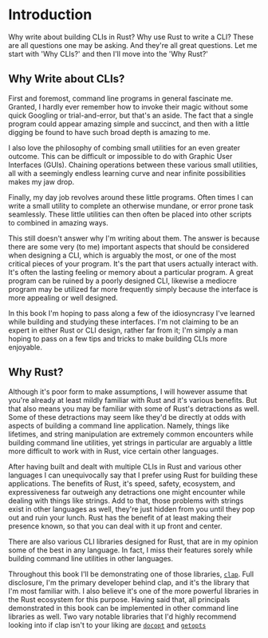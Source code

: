 # Introduction

Why write about building CLIs in Rust? Why use Rust to write a CLI? These are all questions one may be asking. And they're all great questions. Let me start with 'Why CLIs?' and then I'll move into the 'Why Rust?'

## Why Write about CLIs?

First and foremost, command line programs in general fascinate me. Granted, I hardly ever remember how to invoke their magic without some quick Googling or trial-and-error, but that's an aside. The fact that a single program could appear amazing simple and succinct, and then with a little digging be found to have such broad depth is amazing to me.

I also love the philosophy of combing small utilities for an even greater outcome. This can be difficult or impossible to do with Graphic User Interfaces (GUIs). Chaining operations between these various small utilities, all with a seemingly endless learning curve and near infinite possibilities makes my jaw drop.

Finally, my day job revolves around these little programs. Often times I can write a small utility to complete an otherwise mundane, or error prone task seamlessly. These little utilities can then often be placed into other scripts to combined in amazing ways.

This still doesn't answer why I'm writing about them. The answer is because there are some very (to me) important aspects that should be considered when designing a CLI, which is arguably the most, or one of the most critical pieces of your program. It's the part that users actually interact with. It's often the lasting feeling or memory about a particular program. A great program can be ruined by a poorly designed CLI, likewise a mediocre program may be utilized far more frequently simply because the interface is more appealing or well designed.

In this book I'm hoping to pass along a few of the idiosyncrasy I've learned while building and studying these interfaces. I'm not claiming to be an expert in either Rust or CLI design, rather far from it; I'm simply a man hoping to pass on a few tips and tricks to make building CLIs more enjoyable.

## Why Rust?

Although it's poor form to make assumptions, I will however assume that you're already at least mildly familiar with Rust and it's various benefits. But that also means you may be familiar with some of Rust's detractions as well. Some of these detractions may seem like they'd be directly at odds with aspects of building a command line application. Namely, things like lifetimes, and string manipulation are extremely common encounters while building command line utilities, yet strings in particular are arguably a little more difficult to work with in Rust, vice certain other languages.

After having built and dealt with multiple CLIs in Rust and various other languages I can unequivocally say that I prefer using Rust for building these applications. The benefits of Rust, it's speed, safety, ecosystem, and expressiveness far outweigh any detractions one might encounter while dealing with things like strings. Add to that, those problems with strings exist in other languages as well, they're just hidden from you until they pop out and ruin your lunch. Rust has the benefit of at least making their presence known, so that you can deal with it up front and center.

There are also various CLI libraries designed for Rust, that are in my opinion some of the best in any language. In fact, I miss their features sorely while building command line utilities in other languages.

Throughout this book I'll be demonstrating one of those libraries, [`clap`](clap). Full disclosure, I'm the primary developer behind clap, and it's the library that I'm most familiar with. I also believe it's one of the more powerful libraries in the Rust ecosystem for this purpose. Having said that, all principals demonstrated in this book can be implemented in other command line libraries as well. Two vary notable libraries that I'd highly recommend looking into if clap isn't to your liking are [`docopt`](docopt) and [`getopts`](getopts)

[clap]: https://github.com/kbknapp/clap-rs
[docopt]: https://github.com/docopt/docopt.rs
[getopts]: https://github.com/rust-lang-nursery/getopts
